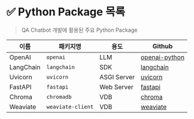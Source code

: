 # ✅ Python Package 목록

> QA Chatbot 개발에 활용된 주요 Python Package



| 이름      | 패키지명          | 용도        | Github                                                   |
| --------- | ----------------- | ----------- | -------------------------------------------------------- |
| OpenAI    | `openai`          | LLM         | [openai-python](https://github.com/openai/openai-python) |
| LangChain | `langchain`       | SDK         | [langchain](https://github.com/langchain-ai/langchain)   |
| Uvicorn   | `uvicorn`         | ASGI Server | [uvicorn](https://github.com/encode/uvicorn)             |
| FastAPI   | `fastapi`         | Web Server  | [fastapi](https://github.com/tiangolo/fastapi)           |
| Chroma    | `chromadb`        | VDB         | [chroma](https://github.com/chroma-core/chroma)          |
| Weaviate  | `weaviate-client` | VDB         | [weaviate](https://github.com/weaviate/weaviate)         |

